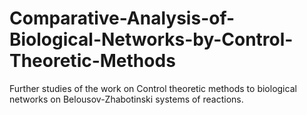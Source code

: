 # Comparative-Analysis-of-Biological-Networks-by-Control-Theoretic-Methods
Further studies of the work on Control theoretic methods to biological networks on Belousov-Zhabotinski systems of reactions. 
